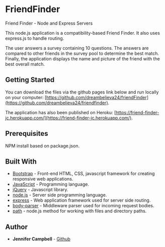 # FriendFinder
Friend Finder - Node and Express Servers

This node.js application is a compatibility-based Friend Finder. It also uses express.js to handle routing.

The user answers a survey containing 10 questions. The answers are compared to other friends in the survey pool to determine the best match. Finally, the application displays the name and picture of the friend with the best overall match.


## Getting Started

You can download the files via the github pages link below and run locally on your computer:
[https://github.com/dreambelieva24/friendFinder](https://github.com/dreambelieva24/friendfinder).

The application has also been published on Heroku:
[https://friend-finder-jc.herokuapp.com/](https://friend-finder-jc.herokuapp.com/).

## Prerequisites

NPM install based on package.json.

## Built With

* [Bootstrap](https://getbootstrap.com/docs/3.3/) - Front-end HTML, CSS, javascript framework for creating responsive web applications. 
* [JavaScript](https://www.javascript.com/) - Programming language.
* [jQuery](https://jquery.com/) - Javascript library.
* [node.js](https://nodejs.org/en/) - Server side programming language.
* [express](https://www.npmjs.com/package/express) - Web application framework used for server side routing.
* [body-parser](https://www.npmjs.com/package/body-parser) - Middleware parser used for incoming request bodies.
* [path](https://nodejs.org/api/path.html) - node.js method for working with files and directory paths.

## Author

* **Jennifer Campbell** - [Github](https://github.com/dreambelieva24)
